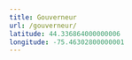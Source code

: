 ```yaml
---
title: Gouverneur
url: /gouverneur/
latitude: 44.336864000000006
longitude: -75.46302800000001
---
```

